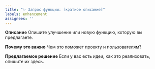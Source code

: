 ```yaml
---
title: "✨ Запрос функции: [краткое описание]"
labels: enhancement
assignees: ''
---
```


**Описание**
Опишите улучшение или новую функцию, которую вы предлагаете.

**Почему это важно**
Чем это поможет проекту и пользователям?

**Предлагаемое решение**
Если у вас есть идеи, как это реализовать, опишите их здесь.
